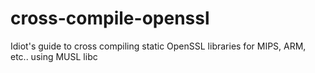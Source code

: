 # cross-compile-openssl
Idiot's guide to cross compiling static OpenSSL libraries for MIPS, ARM, etc.. using MUSL libc
